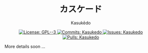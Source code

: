 <!--
 Copyright (C) 2020 Jordan DALCQ & Contributors
 
 This file is part of Kasukēdo.
 
 Kasukēdo is free software: you can redistribute it and/or modify
 it under the terms of the GNU General Public License as published by
 the Free Software Foundation, either version 3 of the License, or
 (at your option) any later version.
 
 Kasukēdo is distributed in the hope that it will be useful,
 but WITHOUT ANY WARRANTY; without even the implied warranty of
 MERCHANTABILITY or FITNESS FOR A PARTICULAR PURPOSE.  See the
 GNU General Public License for more details.
 
 You should have received a copy of the GNU General Public License
 along with Kasukēdo.  If not, see <http://www.gnu.org/licenses/>.
-->

<h1 align="center">カスケード</h1>
<p align="center">Kasukēdo</p>

<p align="center">
  <a href="https://github.com/Keyboard-Slayer/Kasukedo/blob/master/LICENSE" target="_blank">
    <img alt="License: GPL--3" src="https://img.shields.io/badge/License-GPL--3-yellow.svg" />
  </a>
  
  <a href="https://github.com/Keyboard-Slayer/Kasukedo/" target="_blank">
    <img alt="Commits: Kasukedo" src="https://img.shields.io/github/last-commit/Keyboard-Slayer/Kasukedo" />
  </a>
  
  <a href="https://github.com/Keyboard-Slayer/Kasukedo/issues" target="_blank">
    <img alt="Issues: Kasukedo" src="https://img.shields.io/github/issues-raw/Keyboard-Slayer/Kasukedo" />
  </a>
  
  <a href="https://github.com/Keyboard-Slayer/Kasukedo/pulls" target="_blank">
    <img alt="Pulls: Kasukedo" src="https://img.shields.io/github/issues-pr/Keyboard-Slayer/Kasukedo" />
  </a>
</p>

More details soon ...
